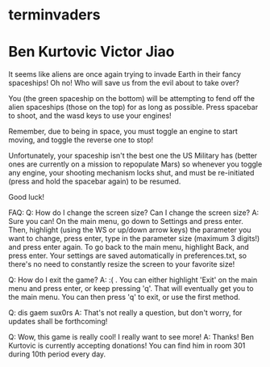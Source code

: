 terminvaders
============
Ben Kurtovic
Victor  Jiao
============

It seems like aliens are once again trying to invade Earth in their fancy spaceships!
Oh no! Who will save us from the evil about to take over?

You (the green spaceship on the bottom) will be attempting to fend off the alien 
spaceships (those on the top) for as long as possible. Press spacebar to shoot, 
and the wasd keys to use your engines!

Remember, due to being in space, you must toggle an engine to start moving, and
toggle the reverse one to stop!

Unfortunately, your spaceship isn't the best one the US Military has (better ones
are currently on a mission to repopulate Mars) so whenever you toggle any engine, 
your shooting mechanism locks shut, and must be re-initiated (press and hold the
spacebar again) to be resumed.

Good luck!





FAQ: 
Q: How do I change the screen size? Can I change the screen size?
A: Sure you can! On the main menu, go down to Settings and press enter. Then, 
highlight (using the WS or up/down arrow keys) the parameter you want to change,
press enter, type in the parameter size (maximum 3 digits!) and press enter again.
To go back to the main menu, highlight Back, and press enter. Your settings are 
saved automatically in preferences.txt, so there's no need to constantly resize
the screen to your favorite size!

Q: How do I exit the game?
A: :( . You can either highlight 'Exit' on the main menu and press enter, or keep
pressing 'q'. That will eventually get you to the main menu. You can then press 
'q' to exit, or use the first method.

Q: dis gaem sux0rs
A: That's not really a question, but don't worry, for updates shall be forthcoming!

Q: Wow, this game is really cool! I really want to see more!
A: Thanks! Ben Kurtovic is currently accepting donations! You can find him in room 
301 during 10th period every day. 
